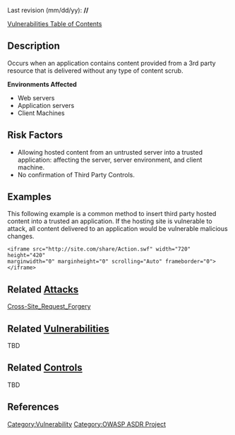 Last revision (mm/dd/yy): **//**

[Vulnerabilities Table of Contents](ASDR_TOC_Vulnerabilities "wikilink")

## Description

Occurs when an application contains content provided from a 3rd party
resource that is delivered without any type of content scrub.

**Environments Affected**

  - Web servers
  - Application servers
  - Client Machines

## Risk Factors

  - Allowing hosted content from an untrusted server into a trusted
    application: affecting the server, server environment, and client
    machine.
  - No confirmation of Third Party Controls.

## Examples

This following example is a common method to insert third party hosted
content into a trusted an application. If the hosting site is vulnerable
to attack, all content delivered to an application would be vulnerable
malicious changes.

    <iframe src="http://site.com/share/Action.swf" width="720" height="420"
    marginwidth="0" marginheight="0" scrolling="Auto" frameborder="0"></iframe>

## Related [Attacks](Attacks "wikilink")

[Cross-Site_Request_Forgery](Cross-Site_Request_Forgery "wikilink")

## Related [Vulnerabilities](Vulnerabilities "wikilink")

TBD

## Related [Controls](Controls "wikilink")

TBD

## References

[Category:Vulnerability](Category:Vulnerability "wikilink")
[Category:OWASP ASDR Project](Category:OWASP_ASDR_Project "wikilink")